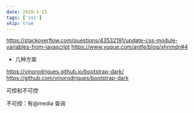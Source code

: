 ```yaml
---
date: 2020-1-15
tags: ['css']
skip: true
---
```


https://stackoverflow.com/questions/43532191/update-css-module-variables-from-javascript
https://www.yuque.com/antfe/blog/xhnmdn#4

- 几种方案

https://vinorodrigues.github.io/bootstrap-dark/
https://github.com/vinorodrigues/bootstrap-dark

可控和不可控

不可控：有@media 查询
